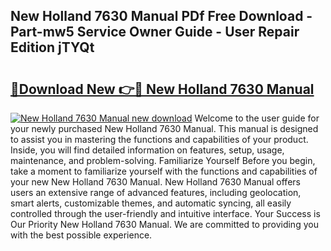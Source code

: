 ## New Holland 7630 Manual PDf Free Download - Part-mw5 Service Owner Guide - User Repair Edition jTYQt

# <h2><a href="http://bc96926.oget.top/?id=New+Holland+7630+Manual">🔗Download New 👉🔴 New Holland 7630 Manual</a></h2>

[![New Holland 7630 Manual new download](https://i.imgur.com/5g1atiW.png)](http://bc96926.oget.top/?id=New+Holland+7630+Manual)
Welcome to the user guide for your newly purchased New Holland 7630 Manual. This manual is designed to assist you in mastering the functions and capabilities of your product. Inside, you will find detailed information on features, setup, usage, maintenance, and problem-solving. Familiarize Yourself Before you begin, take a moment to familiarize yourself with the functions and capabilities of your new New Holland 7630 Manual. New Holland 7630 Manual offers users an extensive range of advanced features, including geolocation, smart alerts, customizable themes, and automatic syncing, all easily controlled through the user-friendly and intuitive interface. Your Success is Our Priority New Holland 7630 Manual. We are committed to providing you with the best possible experience.
